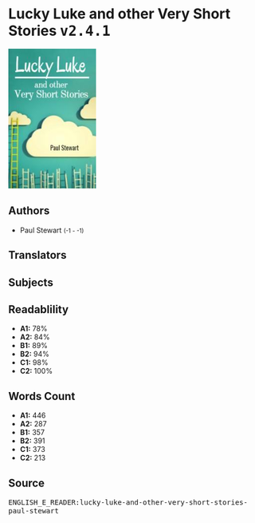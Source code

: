 # Lucky Luke and other Very Short Stories <kbd>v2.4.1</kbd>

![](./cover.medium.jpg "")

## Authors


 - Paul Stewart <small>(-1 - -1)</small>

## Translators



## Subjects



## Readablility


 - **A1:** 78%
 - **A2:** 84%
 - **B1:** 89%
 - **B2:** 94%
 - **C1:** 98%
 - **C2:** 100%

## Words Count


 - **A1:** 446
 - **A2:** 287
 - **B1:** 357
 - **B2:** 391
 - **C1:** 373
 - **C2:** 213

## Source


<kbd>ENGLISH_E_READER:lucky-luke-and-other-very-short-stories-paul-stewart</kbd>
